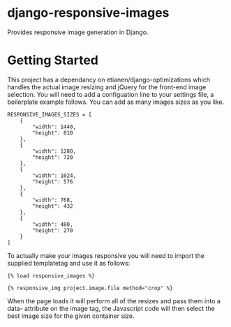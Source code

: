 django-responsive-images
========================

Provides responsive image generation in Django.


Getting Started
===============

This project has a dependancy on etianen/django-optimizations which handles the actual image resizing and jQuery for the front-end image selection.  You will need to add a configuation line to your settings file, a boilerplate example follows. You can add as many images sizes as you like.

```
RESPONSIVE_IMAGES_SIZES = [
    {
        "width": 1440,
        "height": 810
    },
    {
        "width": 1280,
        "height": 720
    },
    {
        "width": 1024,
        "height": 576
    },
    {
        "width": 768,
        "height": 432
    },
    {
        "width": 480,
        "height": 270
    }
]

```

To actually make your images responsive you will need to import the supplied templatetag and use it as follows:

```
{% load responsive_images %}

{% responsive_img project.image.file method="crop" %}
```

When the page loads it will perform all of the resizes and pass them into a data- attribute on the image tag, the Javascript code will then select the best image size for the given container size.

